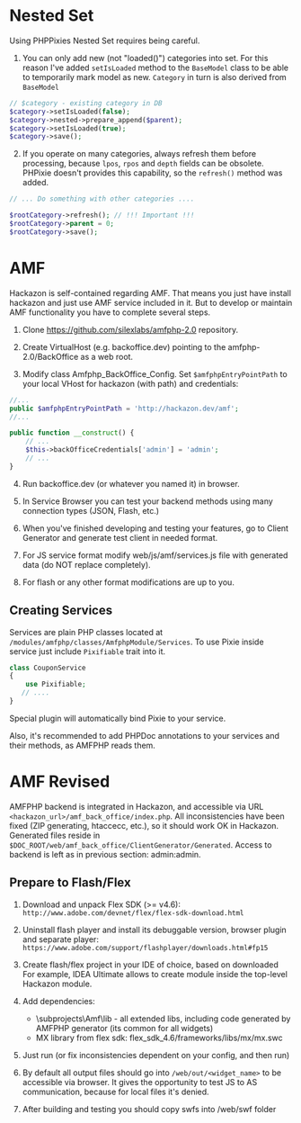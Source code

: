 Nested Set
==========

Using PHPPixies Nested Set requires being careful.
 
1. You can only add new (not "loaded()") categories into set.
    For this reason I've added `setIsLoaded` method to the `BaseModel` class to be able to temporarily mark model as new.
    `Category` in turn is also derived from `BaseModel`
    
```php
// $category - existing category in DB
$category->setIsLoaded(false);
$category->nested->prepare_append($parent);
$category->setIsLoaded(true);
$category->save();
```

2. If you operate on many categories, always refresh them before processing, because `lpos`, `rpos` and `depth` fields can be obsolete. 
    PHPixie doesn't provides this capability, so the `refresh()` method was added. 
    
```php
// ... Do something with other categories ....

$rootCategory->refresh(); // !!! Important !!!
$rootCategory->parent = 0;
$rootCategory->save();
```

AMF
===

Hackazon is self-contained regarding AMF. That means you just have install hackazon and just use AMF service included in it.
But to develop or maintain AMF functionality you have to complete several steps.

1. Clone https://github.com/silexlabs/amfphp-2.0 repository.

2. Create VirtualHost (e.g. backoffice.dev) pointing to the amfphp-2.0/BackOffice as a web root.

3. Modify class Amfphp_BackOffice_Config. Set `$amfphpEntryPointPath` to your local VHost for hackazon (with path) and credentials: 
```php
//...
public $amfphpEntryPointPath = 'http://hackazon.dev/amf';
//...

public function __construct() {
    // ...
    $this->backOfficeCredentials['admin'] = 'admin';
    // ...
}
```

4. Run backoffice.dev (or whatever you named it) in browser.

5. In Service Browser you can test your backend methods using many connection types (JSON, Flash, etc.)

6. When you've finished developing and testing your features, go to Client Generator and generate test client in needed format.

7. For JS service format modify web/js/amf/services.js file with generated data (do NOT replace completely).

8. For flash or any other format modifications are up to you.

## Creating Services

Services are plain PHP classes located at `/modules/amfphp/classes/AmfphpModule/Services`. 
To use Pixie inside service just include `Pixifiable` trait into it.
```php
class CouponService
{
    use Pixifiable;
   // ....
}
```
Special plugin will automatically bind Pixie to your service.
 
Also, it's recommended to add PHPDoc annotations to your services and their methods, as AMFPHP reads them.

AMF Revised
===========

AMFPHP backend is integrated in Hackazon, and accessible via URL `<hackazon_url>/amf_back_office/index.php`.
All inconsistencies have been fixed (ZIP generating, htaccecc, etc.), so it should work OK in Hackazon.
Generated files reside in `$DOC_ROOT/web/amf_back_office/ClientGenerator/Generated`.
Access to backend is left as in previous section: admin:admin.


## Prepare to Flash/Flex

1. Download and unpack Flex SDK (>= v4.6):
`http://www.adobe.com/devnet/flex/flex-sdk-download.html`

2. Uninstall flash player and install its debuggable version, browser plugin and separate player:
`https://www.adobe.com/support/flashplayer/downloads.html#fp15`

3. Create flash/flex project in your IDE of choice, based on downloaded  
For example, IDEA Ultimate allows to create module inside the top-level Hackazon module.
  
4. Add dependencies:
    * \subprojects\Amf\lib   - all extended libs, including code generated by AMFPHP generator (its common for all widgets)
    * MX library from flex sdk:  flex_sdk_4.6/frameworks/libs/mx/mx.swc
    
5. Just run (or fix inconsistencies dependent on your config, and then run)

6. By default all output files should go into `/web/out/<widget_name>` to be accessible via browser. It gives
    the opportunity to test JS to AS communication, because for local files it's denied.
    
7. After building and testing you should copy swfs into /web/swf folder 
